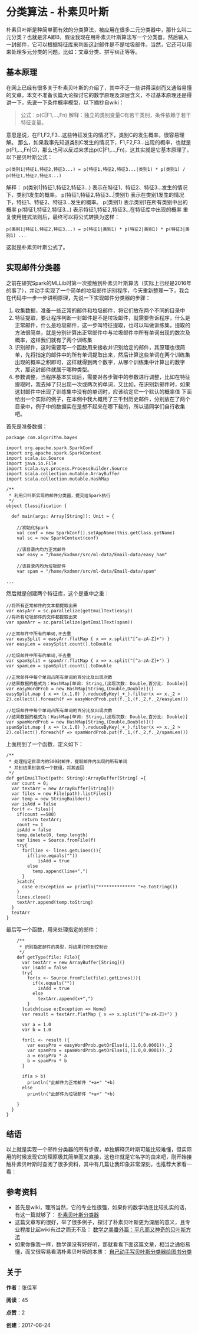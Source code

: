 # 分类算法 - 朴素贝叶斯

朴素贝叶斯是种简单而有效的分类算法，被应用在很多二元分类器中，那什么叫二元分类？也就是非A即B，假设我现在用朴素贝叶斯算法写一个分类器，然后输入一封邮件，它可以根据特征库来判断这封邮件是不是垃圾邮件。当然，它还可以用来处理多元分类的问题，比如：文章分类、拼写纠正等等。 

## 基本原理

在网上已经有很多关于朴素贝叶斯的介绍了，其中不乏一些讲得深刻而又通俗易懂的文章，本文不准备长篇大论探讨它的数学原理及深层含义，不过基本原理还是得讲一下，先说一下条件概率模型，以下摘抄自wiki： 

> 公式：p(C|F1,...,Fn)
> 解释：独立的类别变量C有若干类别，条件依赖于若干特征变量。 

意思是说，在F1,F2,F3...这些特征发生的情况下，类别C的发生概率，很容易理解。 那么，如果我事先知道类别C发生的情况下，F1,F2,F3...出现的概率，也就是p(F1,...,Fn|C)，那么也可以反过来求出p(C|F1,...,Fn)，这其实就是它基本原理了，以下是贝叶斯公式：
```
p(类别1|特征1,特征2,特征3...) = p(特征1,特征2,特征3...|类别1) * p(类别1) / p(特征1,特征2,特征3...)
```
解释： p(类别1|特征1,特征2,特征3...) 表示在特征1、特征2、特征3...发生的情况下，类别1发生的概率。 p(特征1,特征2,特征3...|类别1) 表示在类别1发生的情况下，特征1、特征2、特征3...发生的概率。 p(类别1) 表示类别1在所有类别中出的概率 p(特征1,特征2,特征3...) 表示特征1,特征2,特征3...在特征库中出现的概率 重复使用链式法则后，最终可以将公式转换为这样：
```
p(类别1|特征1,特征2,特征3...) = p(特征1|类别1) * p(特征2|类别1) * p(特征3|类别1) ...
```
这就是朴素贝叶斯公式了。 

## 实现邮件分类器

之前在研究Spark的MLLib时第一次接触到朴素贝叶斯算法（实际上已经是2016年的事了），并动手实现了一个简单的垃圾邮件识别程序，今天重新整理一下，我会在代码中一步一步讲明原理，先说一下实现邮件分类器的步骤： 

  1. 收集数据，准备一些正常的邮件和垃圾邮件，将它们放在两个不同的目录中
  2. 特征提取，要让程序判断一封邮件是不是垃圾邮件，就需要告诉程序，什么是正常邮件，什么是垃圾邮件，这一步叫特征提取，也可以叫做训练集，提取的方法很简单，就是分别计算出正常邮件中与垃圾邮件中所有单词出现的数次及概率，这样我们就有了两个训练集
  3. 识别邮件，这时需要写一个函数用来接收并识别给定的邮件，其原理也很简单，先将指定的邮件中的所有单词提取出来，然后计算这些单词在两个训练集出现的概率之积即可，这样就得到两个数字，从哪个训练集中计算出的数字大，那这封邮件就属于哪种类型。
  4. 参数调整，当程序基本实现后，需要对各步骤中的参数进行调整，比如在特征提取时，我去掉了只出现一次或两次的单词，又比如，在识别新邮件时，如果这封邮件中出现了训练集中没有的单词时，应该给定它一个默认的概率值
下面给出一个实际的例子，在本例中我大概用了三千封历史邮件，分别放在了两个目录中，例子中的数据实在是想不起来在哪下载的，所以请同学们自行收集吧。

首先是准备数据：
```
package com.algorithm.bayes
 
import org.apache.spark.SparkConf
import org.apache.spark.SparkContext
import scala.io.Source
import java.io.File
import scala.sys.process.ProcessBuilder.Source
import scala.collection.mutable.ArrayBuffer
import scala.collection.mutable.HashMap
 
/**
 * 利用贝叶斯实现的邮件分类器，提交给Spark执行
 */
object Classification {
   
  def main(args: Array[String]): Unit = {
     
    //初始化Spark
    val conf = new SparkConf().setAppName(this.getClass.getName)
    val sc = new SparkContext(conf)
     
    //该目录内均为正常邮件
    var easy = "/home/kxdmmr/src/ml-data/Email-data/easy_ham"
     
    //该目录内均为垃圾邮件
    var spam = "/home/kxdmmr/src/ml-data/Email-data/spam"
     
...
```
然后就是创建两个特征库，这个是重中之重：
```
//将所有正常邮件的文本都提取出来
var easyArr = sc.parallelize(getEmailText(easy))
//将所有垃圾邮件的文件都提取出来
var spamArr = sc.parallelize(getEmailText(spam))
 
//正常邮件中所有的单词,不去重
var easySplit = easyArr.flatMap { x => x.split("[^a-zA-Z]+") }
var easyLen = easySplit.count().toDouble
 
//垃圾邮件中所有的单词,不去重
var spamSplit = spamArr.flatMap { x => x.split("[^a-zA-Z]+") }
var spamLen = spamSplit.count().toDouble
 
//正常邮件中每个单词占所有单词的百分比及出现次数
//结果数据的格式为：HashMap[单词: String,(出现次数: Double,百分比: Double)]
var easyWordProb = new HashMap[String,(Double,Double)]()
easySplit.map { x => (x,1.0) }.reduceByKey(_+_).filter(x => x._2 > 2).collect().foreach(f => easyWordProb.put(f._1,(f._2,f._2/easyLen)))
 
//垃圾邮件中每个单词占所有单词的百分比及出现次数
//结果数据的格式为：HashMap[单词: String,(出现次数: Double,百分比: Double)]
var spamWordProb = new HashMap[String,(Double,Double)]()
spamSplit.map { x => (x,1.0) }.reduceByKey(_+_).filter(x => x._2 > 2).collect().foreach(f => spamWordProb.put(f._1,(f._2,f._2/spamLen)))
```
上面用到了一个函数，定义如下：
```
/**
 * 处理指定目录内的500封邮件，提取邮件内出现的所有单词
 * 并封结果封装成一个数组，将其返回
 */
def getEmailText(path: String):ArrayBuffer[String] ={
  var count = 0;
  var textArr = new ArrayBuffer[String]()
  var files = new File(path).listFiles()
  var temp = new StringBuilder()
  var isAdd = false
  for(f <- files){
    if(count ==500)
      return textArr;
    count += 1
    isAdd = false
    temp.delete(0, temp.length)
    var lines = Source.fromFile(f)
    try{
      for(line <- lines.getLines()){
        if(line.equals(""))
            isAdd = true
        else
          temp.append(line+",")
      }
    }catch{
      case e:Exception => println("************** "+e.toString())
    }
    lines.close()
    textArr.append(temp.toString)
  }
  textArr
}
```
最后写一个函数，用来处理指定的邮件：
```
    /**
     * 识别指定邮件的类型，将结果打印到控制台
     */
    def getType(file: File){
      var textArr = new ArrayBuffer[String]()
      var isAdd = false
      try{
        for(x <- Source.fromFile(file).getLines()){
          if(x.equals(""))
            isAdd = true
          else
            textArr.append(x+",")
        }
      }catch{case e:Exception => None}
      var result = textArr.flatMap { x => x.split("[^a-zA-Z]+") }
       
      var a = 1.0
      var b = 1.0
       
      for(i <- result ){
        var easyPro = easyWordProb.getOrElse(i,(1.0,0.0001))._2
        var spamPro = spamWordProb.getOrElse(i,(1.0,0.0001))._2
        a = easyPro * a
        b = spamPro * b
      }
       
      if(a > b)
        println("此邮件为正常邮件 "+a+" "+b)
      else
        println("此邮件为垃圾邮件 "+a+" "+b)
       
    }
  }
}
```

## 结语
以上就是实现一个邮件分类器的所有步骤，单独解释贝叶斯可能比较难懂，但实际用的时候发现它的理原极其简单而又直接，这也许就是它名字的由来吧，刚开始接触朴素贝叶斯时查阅了很多资料，其中有几篇让我印象非常深刻，也推荐大家看一看：

## 参考资料
* 首先是wiki，理所当然，它的专业性很强，如果你的数学功底比较扎实的话，有这一篇就够了：
[朴素贝叶斯分类器](https://zh.wikipedia.org/wiki/%E6%9C%B4%E7%B4%A0%E8%B4%9D%E5%8F%B6%E6%96%AF%E5%88%86%E7%B1%BB%E5%99%A8)
* 这篇文章写的很好，举了很多例子，探讨了朴素贝叶斯更为深层的意义，且专业程度比起wiki有过之而无不及：
[数学之美番外篇：平凡而又神奇的贝叶斯方法](http://mindhacks.cn/2008/09/21/the-magical-bayesian-method/)
* 如果你像我一样，数学课没有好好听，那就看看下面这篇文章，相当之通俗易懂，而又很容易看清朴素贝叶斯的本质：
[自己动手写贝叶斯分类器给图书分类](http://www.jianshu.com/p/f6a3f3200689)

关于
---

__作者__：张佳军

__阅读__：45

__点赞__：2

__创建__：2017-06-24
